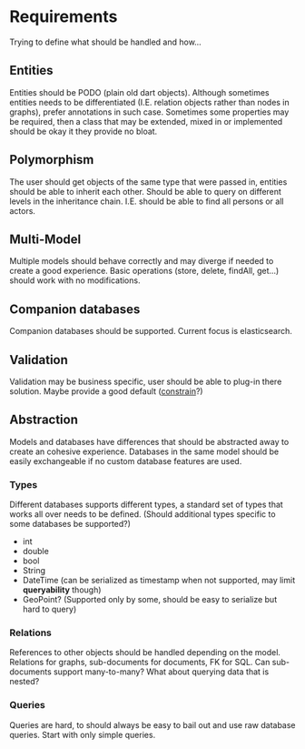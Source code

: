 # Requirements
Trying to define what should be handled and how...

## Entities
Entities should be PODO (plain old dart objects). Although sometimes entities needs to be
differentiated (I.E. relation objects rather than nodes in graphs), prefer annotations in such case.
Sometimes some properties may be required, then a class that may be extended, mixed in or
implemented should be okay it they provide no bloat.

## Polymorphism
The user should get objects of the same type that were passed in, entities should be able to inherit
each other. Should be able to query on different levels in the inheritance chain. I.E. should be
able to find all persons or all actors.

## Multi-Model
Multiple models should behave correctly and may diverge if needed to create a good experience. Basic
operations (store, delete, findAll, get...) should work with no modifications.

## Companion databases
Companion databases should be supported. Current focus is elasticsearch.

## Validation
Validation may be business specific, user should be able to plug-in there solution. Maybe provide
a good default ([constrain](https://pub.dartlang.org/packages/constrain)?)

## Abstraction
Models and databases have differences that should be abstracted away to create an cohesive experience.
Databases in the same model should be easily exchangeable if no custom database features are used.
 
### Types
Different databases supports different types, a standard set of types that works all over needs to
be defined. (Should additional types specific to some databases be supported?)
- int
- double
- bool
- String
- DateTime (can be serialized as timestamp when not supported, may limit **queryability** though)
- GeoPoint? (Supported only by some, should be easy to serialize but hard to query)  

### Relations
References to other objects should be handled depending on the model.
Relations for graphs, sub-documents for documents, FK for SQL.
Can sub-documents support many-to-many? What about querying data that is nested?

### Queries
Queries are hard, to should always be easy to bail out and use raw database queries.
Start with only simple queries.
